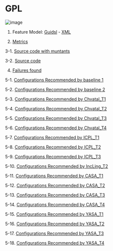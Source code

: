 # GPL

![image](https://raw.githubusercontent.com/fischerJF/Community-wide-DataGPL-of-Configurable-Systems/master/featureModel/GPL.JPG)

1. Feature Model: [Guidsl](https://github.com/fischerJF/Community-wide-Dataset-of-Configurable-Systems/blob/master/workspace_IncLing/GPL/modified-model.m) - [XML](https://github.com/fischerJF/Community-wide-Dataset-of-Configurable-Systems/blob/master/workspace_IncLing/GPL/model.xml)

2. [Metrics](https://github.com/fischerJF/Community-wide-DataGPL-of-Configurable-Systems/blob/master/metrics/GPL.csv)
 
3-1. [Source code with muntants](https://github.com/fischerJF/Community-wide-DataGPL-of-Configurable-Systems/tree/master/dataGPL_with_mutant/GPL)

3-2. [Source code](https://github.com/fischerJF/Community-wide-DataGPL-of-Configurable-Systems/tree/master/workspace_IncLing/GPL)

4. [Failures found](https://github.com/fischerJF/Community-wide-DataGPL-of-Configurable-Systems/blob/master/failuresFound)

5-1. [Configurations Recommended by baseline 1](https://github.com/fischerJF/Community-wide-DataGPL-of-Configurable-Systems/blob/master/Tools/All_valid_conf/GPL)

5-2. [Configurations Recommended by baseline 2](https://github.com/fischerJF/Community-wide-DataGPL-of-Configurable-Systems/blob/master/Tools/RANDOM/GPL)

5-3. [Configurations Recommended by Chvatal_T1](https://github.com/fischerJF/Community-wide-DataGPL-of-Configurable-Systems/blob/master/Tools/Chvatal_T1/GPL)

5-4. [Configurations Recommended by Chvatal_T2](https://github.com/fischerJF/Community-wide-DataGPL-of-Configurable-Systems/blob/master/Tools/Chvatal/GPL)

5-5. [Configurations Recommended by Chvatal_T3](https://github.com/fischerJF/Community-wide-DataGPL-of-Configurable-Systems/blob/master/Tools/Chvatal_T3/GPL)

5-6. [Configurations Recommended by Chvatal_T4](https://github.com/fischerJF/Community-wide-DataGPL-of-Configurable-Systems/blob/master/Tools/Chvatal_T4/GPL)

5-7. [Configurations Recommended by ICPL_T1](https://github.com/fischerJF/Community-wide-DataGPL-of-Configurable-Systems/blob/master/Tools/ICPL_T1/GPL)

5-8. [Configurations Recommended by ICPL_T2](https://github.com/fischerJF/Community-wide-DataGPL-of-Configurable-Systems/blob/master/Tools/ICPL/GPL)

5-9. [Configurations Recommended by ICPL_T3](https://github.com/fischerJF/Community-wide-DataGPL-of-Configurable-Systems/blob/master/Tools/ICPL_T3/GPL)

5-10. [Configurations Recommended by IncLing_T2](https://github.com/fischerJF/Community-wide-DataGPL-of-Configurable-Systems/blob/master/Tools/IncLing/GPL)

5-11. [Configurations Recommended by CASA_T1](https://github.com/fischerJF/Community-wide-DataGPL-of-Configurable-Systems/blob/master/Tools/CASA_T1/GPL)

5-12. [Configurations Recommended by CASA_T2](https://github.com/fischerJF/Community-wide-DataGPL-of-Configurable-Systems/blob/master/Tools/CASA_T2/GPL/)

5-13. [Configurations Recommended by CASA_T3](https://github.com/fischerJF/Community-wide-DataGPL-of-Configurable-Systems/blob/master/Tools/CASA_T3/GPL/)

5-14. [Configurations Recommended by CASA_T4](https://github.com/fischerJF/Community-wide-DataGPL-of-Configurable-Systems/blob/master/Tools/CASA_T4/GPL/)

5-15. [Configurations Recommended by YASA_T1](https://github.com/fischerJF/Community-wide-DataGPL-of-Configurable-Systems/blob/master/Tools/YASA_T1/GPL/)

5-16. [Configurations Recommended by YASA_T2](https://github.com/fischerJF/Community-wide-DataGPL-of-Configurable-Systems/blob/master/Tools/YASA_T2/GPL/)

5-17. [Configurations Recommended by YASA_T3](https://github.com/fischerJF/Community-wide-DataGPL-of-Configurable-Systems/blob/master/Tools/YASA_T3/GPL/)

5-18. [Configurations Recommended by YASA_T4](https://github.com/fischerJF/Community-wide-DataGPL-of-Configurable-Systems/blob/master/Tools/YASA_T4/GPL/)
